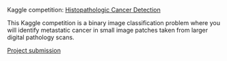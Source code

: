 Kaggle competition: [Histopathologic Cancer Detection](https://www.kaggle.com/competitions/histopathologic-cancer-detection/overview)

This Kaggle competition is a binary image classification problem where you will identify metastatic cancer in small image patches taken from larger digital pathology scans.

[Project submission](https://www.kaggle.com/competitions/histopathologic-cancer-detection/submissions#)
